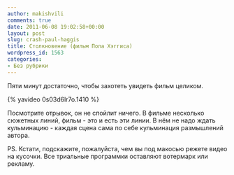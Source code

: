 ```yaml
---
author: makishvili
comments: true
date: 2011-06-08 19:02:58+00:00
layout: post
slug: crash-paul-haggis
title: Столкновение (фильм Пола Хэггиса)
wordpress_id: 1563
categories:
- Без рубрики
---
```


Пяти минут достаточно, чтобы захотеть увидеть фильм целиком.

{% yavideo 0s03d6lr7o.1410 %}

Посмотрите отрывок, он не спойлит ничего.
В фильме несколько сюжетных линий,  фильм - это и есть эти линии. В нём не надо ждать кульминацию - каждая сцена сама по себе кульминация размышлений автора.

PS. Кстати, подскажите, пожалуйста, чем вы под макосью режете видео на кусочки. Все триальные программки оставляют вотермарк или рекламу.
